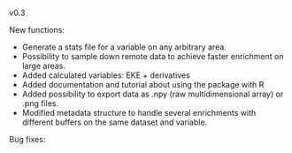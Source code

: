 v0.3

New functions:
- Generate a stats file for a variable on any arbitrary area.
- Possibility to sample down remote data to achieve faster enrichment on large areas.
- Added calculated variables: EKE + derivatives
- Added documentation and tutorial about using the package with R
- Added possibility to export data as .npy (raw multidimensional array) or .png files.
- Modified metadata structure to handle several enrichments with different buffers on the same dataset and variable.

Bug fixes:

